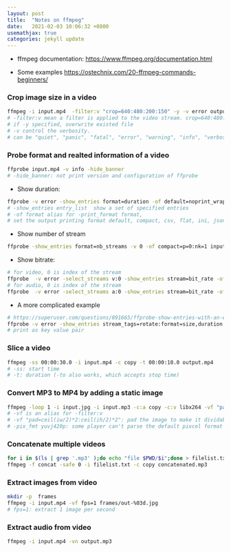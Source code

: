```yaml
---
layout: post
title:  "Notes on ffmpeg"
date:   2021-02-03 10:06:32 +0800
usemathjax: true
categories: jekyll update
---
```


- ffmpeg documentation: <https://www.ffmpeg.org/documentation.html>

- Some examples <https://ostechnix.com/20-ffmpeg-commands-beginners/>

### Crop image size in a video

```bash
ffmpeg -i input.mp4  -filter:v "crop=640:480:200:150" -y -v error output.mp4
# -filter:v mean a filter is applied to the video stream. crop=640:480:200:150 means crop a rect of size w:h:x:y
# if -y specified, overwrite existed file
# -v control the verbosity. 
# can be "quiet", "panic", "fatal", "error", "warning", "info", "verbose", "debug", "trace"
```

### Probe format and realted information of a video

```bash
ffprobe input.mp4 -v info -hide_banner
# -hide_banner: not print version and configuration of ffprobe
```

- Show duration:

```bash
ffprobe -v error -show_entries format=duration -of default=noprint_wrappers=1:nokey=1 input.mp4
# -show_entries entry_list  show a set of specified entries
# -of format alias for -print_format format, 
# set the output printing format default, compact, csv, flat, ini, json, xml
```

- Show number of stream

```bash
ffprobe -show_entries format=nb_streams -v 0 -of compact=p=0:nk=1 input.mp4
```
- Show bitrate:

```bash
# for video, 0 is index of the stream
ffprobe  -v error -select_streams v:0 -show_entries stream=bit_rate -of default=noprint_wrappers=1:nokey=1 input.mp4
# for audio, 0 is index of the stream
ffprobe  -v error -select_streams a:0 -show_entries stream=bit_rate -of default=noprint_wrappers=1:nokey=1 input.mp4
```

- A more complicated example
```bash
# https://superuser.com/questions/891665/ffprobe-show-entries-with-an-entry-name-that-uses-a-semicolon
ffprobe -v error -show_entries stream_tags=rotate:format=size,duration:stream=codec_name,bit_rate -of default=noprint_wrappers=1 input.mp4
# print as key value pair
```

### Slice a video

```bash
ffmpeg -ss 00:00:30.0 -i input.mp4 -c copy -t 00:00:10.0 output.mp4
# -ss: start time
# -t: duration (-to also works, which accepts stop time)
```



### Convert MP3 to MP4 by adding a static image

```bash
ffmpeg -loop 1 -i input.jpg -i input.mp3 -c:a copy -c:v libx264 -vf "pad=ceil(iw/2)*2:ceil(ih/2)*2" -pix_fmt yuvj420p -y -shortest output.mp4
# -vf is an alias for -filter:v
# -vf "pad=ceil(iw/2)*2:ceil(ih/2)*2": pad the image to make it dividable by 2
# -pix_fmt yuvj420p: some player can't parse the default pixcel format
```


### Concatenate multiple videos

```bash
for i in $(ls | grep '.mp3' );do echo "file $PWD/$i";done > filelist.txt
ffmpeg -f concat -safe 0 -i filelist.txt -c copy concatenated.mp3
```


### Extract images from video

```bash
mkdir -p  frames
ffmpeg -i input.mp4 -vf fps=1 frames/out-%03d.jpg
# fps=1: extract 1 image per second
```

### Extract audio from video

```bash
ffmpeg -i input.mp4 -vn output.mp3
```